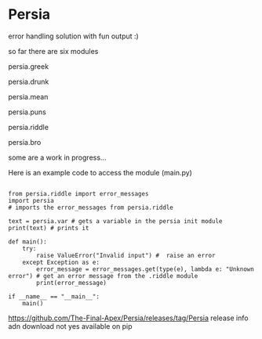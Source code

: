 # Persia
error handling solution with fun output :)


so far there are six modules

persia.greek

persia.drunk

persia.mean

persia.puns

persia.riddle

persia.bro

some are a work in progress...



Here is an example code to access the module (main.py)

```

from persia.riddle import error_messages
import persia
# imports the error_messages from persia.riddle

text = persia.var # gets a variable in the persia init module
print(text) # prints it

def main():
    try:
        raise ValueError("Invalid input") #  raise an error
    except Exception as e:
        error_message = error_messages.get(type(e), lambda e: "Unknown error") # get an error message from the .riddle module
        print(error_message)

if __name__ == "__main__":
    main()

```


https://github.com/The-Final-Apex/Persia/releases/tag/Persia
release info adn download
not yes available on pip
